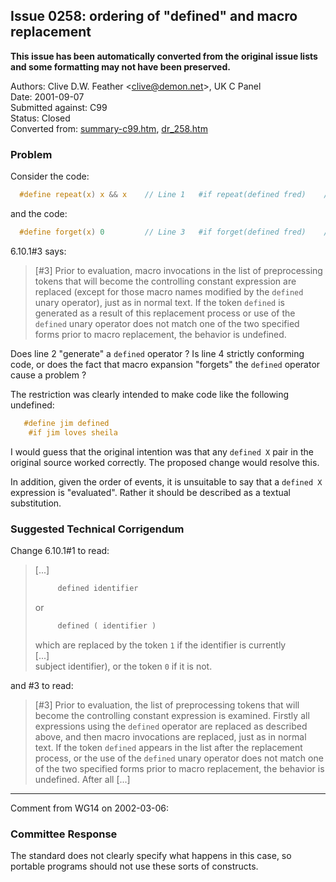 ## Issue 0258: ordering of "defined" and macro replacement

**This issue has been automatically converted from the original issue lists and some formatting may not have been preserved.**

Authors: Clive D.W. Feather \<clive@demon.net\>, UK C Panel  
Date: 2001-09-07  
Submitted against: C99  
Status: Closed  
Converted from: [summary-c99.htm](https://www.open-std.org/jtc1/sc22/wg14/www/docs/summary-c99.htm), [dr_258.htm](https://www.open-std.org/jtc1/sc22/wg14/www/docs/dr_258.htm)

### Problem

Consider the code:

```c
  #define repeat(x) x && x    // Line 1   #if repeat(defined fred)    // Line 2
```

and the code:

```c
  #define forget(x) 0         // Line 3   #if forget(defined fred)    // Line 4
```

6.10.1#3 says:

> \[#3\] Prior to evaluation, macro invocations in the list of preprocessing
> tokens that will become the controlling constant expression are replaced (except
> for those macro names modified by the `defined` unary operator), just as in
> normal text. If the token `defined` is generated as a result of this replacement
> process or use of the `defined` unary operator does not match one of the two
> specified forms prior to macro replacement, the behavior is undefined.

Does line 2 "generate" a `defined` operator ? Is line 4 strictly conforming
code, or does the fact that macro expansion "forgets" the `defined` operator
cause a problem ?

The restriction was clearly intended to make code like the following undefined:

```c
   #define jim defined
    #if jim loves sheila
```

I would guess that the original intention was that any `defined X` pair in the
original source worked correctly. The proposed change would resolve this.

In addition, given the order of events, it is unsuitable to say that a `defined
X` expression is "evaluated". Rather it should be described as a textual
substitution.

### Suggested Technical Corrigendum

Change 6.10.1#1 to read:

> \[...\]
>
> ```c
>      defined identifier
> ```
>
> or
>
> ```c
>      defined ( identifier )
> ```
>
> which are replaced by the token `1` if the identifier is currently  
> \[...\]  
> subject identifier), or the token `0` if it is not.

and #3 to read:

> \[#3\] Prior to evaluation, the list of preprocessing tokens that will become
> the controlling constant expression is examined. Firstly all expressions using
> the `defined` operator are replaced as described above, and then macro
> invocations are replaced, just as in normal text. If the token `defined` appears
> in the list after the replacement process, or the use of the `defined` unary
> operator does not match one of the two specified forms prior to macro
> replacement, the behavior is undefined. After all \[...\]

---

Comment from WG14 on 2002-03-06:

### Committee Response

The standard does not clearly specify what happens in this case, so portable
programs should not use these sorts of constructs.
